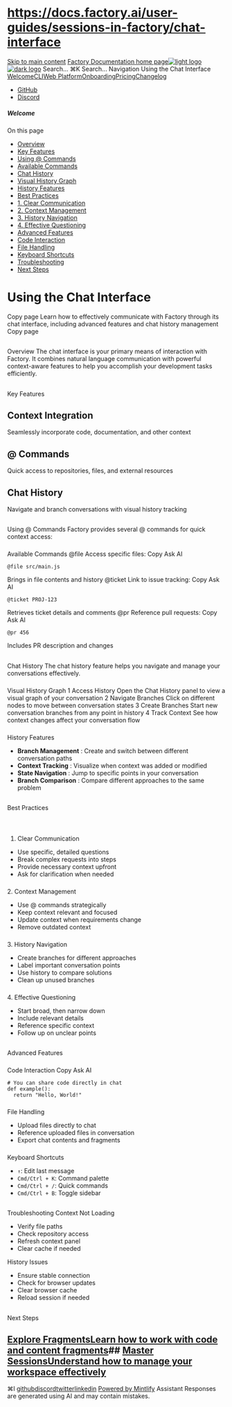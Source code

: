 # https://docs.factory.ai/user-guides/sessions-in-factory/chat-interface

[Skip to main content](https://docs.factory.ai/user-guides/sessions-in-factory/chat-interface#content-area)
[Factory Documentation home page![light logo](https://mintcdn.com/factory/znfImxXlrso1kEgo/logo/light.svg?fit=max&auto=format&n=znfImxXlrso1kEgo&q=85&s=d542d979e6c1a1ab8ddddac1a646a327)![dark logo](https://mintcdn.com/factory/znfImxXlrso1kEgo/logo/dark.svg?fit=max&auto=format&n=znfImxXlrso1kEgo&q=85&s=5c00942d328806f6cdcc3c0b95cda358)](https://docs.factory.ai/)
Search...
⌘K
Search...
Navigation
Using the Chat Interface
[Welcome](https://docs.factory.ai/welcome)[CLI](https://docs.factory.ai/cli/getting-started/overview)[Web Platform](https://docs.factory.ai/web/getting-started/overview)[Onboarding](https://docs.factory.ai/onboarding)[Pricing](https://docs.factory.ai/pricing)[Changelog](https://docs.factory.ai/changelog/1-8)
  * [GitHub](https://github.com/factory-ai/factory)
  * [Discord](https://discord.gg/EQ2DQM2F)


##### Welcome
On this page
  * [Overview](https://docs.factory.ai/user-guides/sessions-in-factory/chat-interface#overview)
  * [Key Features](https://docs.factory.ai/user-guides/sessions-in-factory/chat-interface#key-features)
  * [Using @ Commands](https://docs.factory.ai/user-guides/sessions-in-factory/chat-interface#using-%40-commands)
  * [Available Commands](https://docs.factory.ai/user-guides/sessions-in-factory/chat-interface#available-commands)
  * [Chat History](https://docs.factory.ai/user-guides/sessions-in-factory/chat-interface#chat-history)
  * [Visual History Graph](https://docs.factory.ai/user-guides/sessions-in-factory/chat-interface#visual-history-graph)
  * [History Features](https://docs.factory.ai/user-guides/sessions-in-factory/chat-interface#history-features)
  * [Best Practices](https://docs.factory.ai/user-guides/sessions-in-factory/chat-interface#best-practices)
  * [1. Clear Communication](https://docs.factory.ai/user-guides/sessions-in-factory/chat-interface#1-clear-communication)
  * [2. Context Management](https://docs.factory.ai/user-guides/sessions-in-factory/chat-interface#2-context-management)
  * [3. History Navigation](https://docs.factory.ai/user-guides/sessions-in-factory/chat-interface#3-history-navigation)
  * [4. Effective Questioning](https://docs.factory.ai/user-guides/sessions-in-factory/chat-interface#4-effective-questioning)
  * [Advanced Features](https://docs.factory.ai/user-guides/sessions-in-factory/chat-interface#advanced-features)
  * [Code Interaction](https://docs.factory.ai/user-guides/sessions-in-factory/chat-interface#code-interaction)
  * [File Handling](https://docs.factory.ai/user-guides/sessions-in-factory/chat-interface#file-handling)
  * [Keyboard Shortcuts](https://docs.factory.ai/user-guides/sessions-in-factory/chat-interface#keyboard-shortcuts)
  * [Troubleshooting](https://docs.factory.ai/user-guides/sessions-in-factory/chat-interface#troubleshooting)
  * [Next Steps](https://docs.factory.ai/user-guides/sessions-in-factory/chat-interface#next-steps)


# Using the Chat Interface
Copy page
Learn how to effectively communicate with Factory through its chat interface, including advanced features and chat history management
Copy page
##
[​](https://docs.factory.ai/user-guides/sessions-in-factory/chat-interface#overview)
Overview
The chat interface is your primary means of interaction with Factory. It combines natural language communication with powerful context-aware features to help you accomplish your development tasks efficiently.
##
[​](https://docs.factory.ai/user-guides/sessions-in-factory/chat-interface#key-features)
Key Features
## Context Integration
Seamlessly incorporate code, documentation, and other context
## @ Commands
Quick access to repositories, files, and external resources
## Chat History
Navigate and branch conversations with visual history tracking
##
[​](https://docs.factory.ai/user-guides/sessions-in-factory/chat-interface#using-%40-commands)
Using @ Commands
Factory provides several @ commands for quick context access:
###
[​](https://docs.factory.ai/user-guides/sessions-in-factory/chat-interface#available-commands)
Available Commands
@file
Access specific files:
Copy
Ask AI
```
@file src/main.js

```

Brings in file contents and history
@ticket
Link to issue tracking:
Copy
Ask AI
```
@ticket PROJ-123

```

Retrieves ticket details and comments
@pr
Reference pull requests:
Copy
Ask AI
```
@pr 456

```

Includes PR description and changes
##
[​](https://docs.factory.ai/user-guides/sessions-in-factory/chat-interface#chat-history)
Chat History
The chat history feature helps you navigate and manage your conversations effectively.
###
[​](https://docs.factory.ai/user-guides/sessions-in-factory/chat-interface#visual-history-graph)
Visual History Graph
1
Access History
Open the Chat History panel to view a visual graph of your conversation
2
Navigate Branches
Click on different nodes to move between conversation states
3
Create Branches
Start new conversation branches from any point in history
4
Track Context
See how context changes affect your conversation flow
###
[​](https://docs.factory.ai/user-guides/sessions-in-factory/chat-interface#history-features)
History Features
  * **Branch Management** : Create and switch between different conversation paths
  * **Context Tracking** : Visualize when context was added or modified
  * **State Navigation** : Jump to specific points in your conversation
  * **Branch Comparison** : Compare different approaches to the same problem


##
[​](https://docs.factory.ai/user-guides/sessions-in-factory/chat-interface#best-practices)
Best Practices
###
[​](https://docs.factory.ai/user-guides/sessions-in-factory/chat-interface#1-clear-communication)
1. Clear Communication
  * Use specific, detailed questions
  * Break complex requests into steps
  * Provide necessary context upfront
  * Ask for clarification when needed


###
[​](https://docs.factory.ai/user-guides/sessions-in-factory/chat-interface#2-context-management)
2. Context Management
  * Use @ commands strategically
  * Keep context relevant and focused
  * Update context when requirements change
  * Remove outdated context


###
[​](https://docs.factory.ai/user-guides/sessions-in-factory/chat-interface#3-history-navigation)
3. History Navigation
  * Create branches for different approaches
  * Label important conversation points
  * Use history to compare solutions
  * Clean up unused branches


###
[​](https://docs.factory.ai/user-guides/sessions-in-factory/chat-interface#4-effective-questioning)
4. Effective Questioning
  * Start broad, then narrow down
  * Include relevant details
  * Reference specific context
  * Follow up on unclear points


##
[​](https://docs.factory.ai/user-guides/sessions-in-factory/chat-interface#advanced-features)
Advanced Features
###
[​](https://docs.factory.ai/user-guides/sessions-in-factory/chat-interface#code-interaction)
Code Interaction
Copy
Ask AI
```
# You can share code directly in chat
def example():
  return "Hello, World!"

```

###
[​](https://docs.factory.ai/user-guides/sessions-in-factory/chat-interface#file-handling)
File Handling
  * Upload files directly to chat
  * Reference uploaded files in conversation
  * Export chat contents and fragments


###
[​](https://docs.factory.ai/user-guides/sessions-in-factory/chat-interface#keyboard-shortcuts)
Keyboard Shortcuts
  * `↑`: Edit last message
  * `Cmd/Ctrl + K`: Command palette
  * `Cmd/Ctrl + /`: Quick commands
  * `Cmd/Ctrl + B`: Toggle sidebar


##
[​](https://docs.factory.ai/user-guides/sessions-in-factory/chat-interface#troubleshooting)
Troubleshooting
Context Not Loading
  * Verify file paths
  * Check repository access
  * Refresh context panel
  * Clear cache if needed


History Issues
  * Ensure stable connection
  * Check for browser updates
  * Clear browser cache
  * Reload session if needed


##
[​](https://docs.factory.ai/user-guides/sessions-in-factory/chat-interface#next-steps)
Next Steps
## [Explore FragmentsLearn how to work with code and content fragments](https://docs.factory.ai/user-guides/sessions-in-factory/how-to-use-fragments)## [Master SessionsUnderstand how to manage your workspace effectively](https://docs.factory.ai/user-guides/sessions-in-factory/sessions)
⌘I
[github](https://github.com/factory-ai/factory)[discord](https://discord.gg/EQ2DQM2F)[twitter](https://twitter.com/factoryAI)[linkedin](https://www.linkedin.com/company/factory-hq/)
[Powered by Mintlify](https://mintlify.com?utm_campaign=poweredBy&utm_medium=referral&utm_source=factory)
Assistant
Responses are generated using AI and may contain mistakes.
